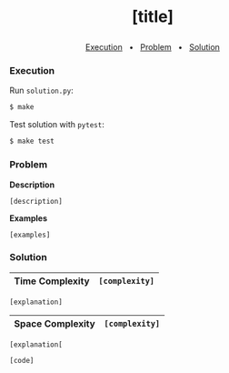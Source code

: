 # <p align="center">[title]</p>

<p align="center">
<a href="#execution">Execution</a>
&nbsp; • &nbsp;
<a href="#problem">Problem</a>
&nbsp; • &nbsp;
<a href="#solution">Solution</a>
</p>

### Execution

Run `solution.py`:

```bash
$ make
```

Test solution with `pytest`:

```bash
$ make test
```

### Problem

**Description**

`[description]`

**Examples**

`[examples]`

### Solution

| **Time Complexity** |  `[complexity]` |
|-------|-------------|
`[explanation]`

| **Space Complexity** |  `[complexity]` |
|-------|-------------|
`[explanation[`

```python
[code]
```
